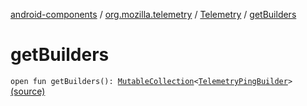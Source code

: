 [android-components](../../index.md) / [org.mozilla.telemetry](../index.md) / [Telemetry](index.md) / [getBuilders](./get-builders.md)

# getBuilders

`open fun getBuilders(): `[`MutableCollection`](https://kotlinlang.org/api/latest/jvm/stdlib/kotlin.collections/-mutable-collection/index.html)`<`[`TelemetryPingBuilder`](../../org.mozilla.telemetry.ping/-telemetry-ping-builder/index.md)`>` [(source)](https://github.com/mozilla-mobile/android-components/blob/master/components/service/telemetry/src/main/java/org/mozilla/telemetry/Telemetry.java#L130)